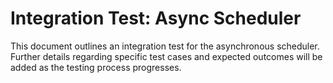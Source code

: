 # Integration Test: Async Scheduler

This document outlines an integration test for the asynchronous scheduler.  Further details regarding specific test cases and expected outcomes will be added as the testing process progresses.
